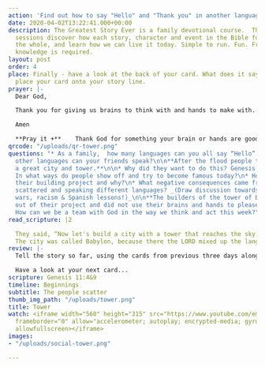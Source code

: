 ```yaml
---
action: 'Find out how to say "Hello" and "Thank you" in another language. '
date: 2020-04-02T13:22:41.000+00:00
description: The Greatest Story Ever is a family devotional course.  Through daily
  sessions discover how each story, character and event in the Bible forms part of
  the whole, and learn how we can live it today. Simple to run. Fun. Free. No prior
  knowledge is required.
layout: post
order: 4
place: Finally - have a look at the back of your card. What does it say? You can now
  place your card onto your story line.
prayer: |-
  Dear God,

  Thank you for giving us brains to think with and hands to make with. We want to use them to make your name great.  Help us to care for people from other cultures and languages in a way that pleases you.

  Amen

  **Pray it +**    Thank God for something your brain or hands are good at doing and ask him to help you to use it for his fame.
qrcode: "/uploads/qr-tower.png"
questions: "* As a family,  how many languages can you all say “Hello” in?\n* What
  other languages can your friends speak?\n\n**After the flood people tried to build
  a great city and tower.**\n\n* Why did they want to do this? Genesis 11 v.4 \n*
  In what ways do people show off and try to become famous today?\n* How did God disrupt
  their building project and why?\n* What negative consequences came from people being
  scattered and speaking different languages? _(Draw discussion towards things like
  wars, racism & Spanish lessons!)_\n\n**The builders of the tower of Babel left God
  out of their project and did not use their brains and hands to please him.**\n\n*
  How can we be a team with God in the way we think and act this week?"
read_scripture: |2

  They said, “Now let's build a city with a tower that reaches the sky, so that we can make a name for ourselves and not be scattered all over the earth.”
  The city was called Babylon, because there the LORD mixed up the language of all the people, and from there he scattered them all over the earth.
review: |-
  Tell the story so far, using the cards from previous three days along the storyline.

  Have a look at your next card...
scripture: Genesis 11:4&9
timeline: Beginnings
subtitle: The people scatter
thumb_img_path: "/uploads/tower.png"
title: Tower
watch: <iframe width="560" height="315" src="https://www.youtube.com/embed/CW-NXNzdZhM?enablejsapi=1\"
  frameborder="0" allow="accelerometer; autoplay; encrypted-media; gyroscope; picture-in-picture"
  allowfullscreen></iframe>
images:
- "/uploads/social-tower.png"

---
```

